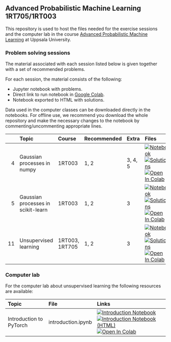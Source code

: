 ## Advanced Probabilistic Machine Learning 1RT705/1RT003

This repository is used to host the files needed for the exercise sessions and the computer lab in the course [Advanced Probabilistic Machine Learning](https://www.it.uu.se/edu/course/homepage/apml) at Uppsala University.

### Problem solving sessions

The material associated with each session listed below is given together with a set of recommended problems.

For each session, the material consists of the following:

* Jupyter notebook with problems.
* Direct link to run notebook in [Google Colab](https://colab.research.google.com/).
* Notebook exported to HTML with solutions.

Data used in the computer classes can be downloaded directly in the notebooks.
For offline use, we recommend you download the whole repository and make the necessary changes to the notebook by commenting/uncommenting appropriate lines.

|   | Topic | Course | Recommended | Extra | Files |
|--:|:------|:-------|:------------|:------|:------|
| 4 | Gaussian processes in numpy | 1RT003 | 1, 2 | 3, 4, 5 | <a href="https://uu-sml.github.io/course-apml-public/exercises/Session04.ipynb"><img src="https://img.shields.io/badge/Session_4-Notebook-f37626?logo=jupyter&style=flat" alt="Notebook" title="Download notebook" /></a> <a href="https://uu-sml.github.io/course-apml-public/exercises/solutions/Session04.html"><img src="https://img.shields.io/badge/Session_4-Solutions-f37626?logo=Jupyter&style=flat" alt="Solutions" title="View solutions"/></a> [![Open In Colab](https://colab.research.google.com/assets/colab-badge.svg)](https://colab.research.google.com/github/uu-sml/course-apml-public/blob/master/exercises/Session04.ipynb) |
| 5 | Gaussian processes in scikit-learn | 1RT003 | 1, 2 | 3 | <a href="https://uu-sml.github.io/course-apml-public/exercises/Session05.ipynb"><img src="https://img.shields.io/badge/Session_5-Notebook-f37626?logo=jupyter&style=flat" alt="Notebook" title="Download notebook" /></a> <a href="https://uu-sml.github.io/course-apml-public/exercises/solutions/Session05.html"><img src="https://img.shields.io/badge/Session_5-Solutions-f37626?logo=Jupyter&style=flat" alt="Solutions" title="View solutions"/></a> [![Open In Colab](https://colab.research.google.com/assets/colab-badge.svg)](https://colab.research.google.com/github/uu-sml/course-apml-public/blob/master/exercises/Session05.ipynb) |
| 11 | Unsupervised learning | 1RT003, 1RT705 | 1, 2 | 3 | <a href="https://uu-sml.github.io/course-apml-public/exercises/Session11.ipynb"><img src="https://img.shields.io/badge/Session_11-Notebook-f37626?logo=jupyter&style=flat" alt="Notebook" title="Download notebook" /></a> <a href="https://uu-sml.github.io/course-apml-public/exercises/solutions/Session11.html"><img src="https://img.shields.io/badge/Session_11-Solutions-f37626?logo=Jupyter&style=flat" alt="Solutions" title="View solutions"/></a> [![Open In Colab](https://colab.research.google.com/assets/colab-badge.svg)](https://colab.research.google.com/github/uu-sml/course-apml-public/blob/master/exercises/Session11.ipynb) |

### Computer lab

For the computer lab about unsupervised learning the following resources are available:

| Topic                   | File           | Links |
|:------------------------|:---------------|:------|
| Introduction to PyTorch | introduction.ipynb  | <a href="https://uu-sml.github.io/course-sml-public/lab/introduction.ipynb"><img src="https://img.shields.io/badge/Introduction-Notebook-f37626?logo=jupyter&style=flat"  alt="Introduction Notebook" title="Download notebook" /></a> <a href="https://uu-sml.github.io/course-sml-public/lab/html/introduction.html"><img src="https://img.shields.io/badge/Introduction-HTML-f37626?logo=Jupyter&style=flat" alt="Introduction Notebook (HTML)" title="View HTML version"/></a> [![Open In Colab](https://colab.research.google.com/assets/colab-badge.svg)](https://colab.research.google.com/github/uu-sml/course-sml-public/blob/master/lab/introduction.ipynb) |
